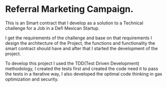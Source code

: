# Referral Marketing Campaign.

This is an Smart contract that I develop as a solution to a Technical challenge for a Job in a Defi Mexican Startup.

I get the requirements of the challenge and base on that requirements I design the architecture of the Project, the functions and functionality the smart contract should have and after that I started the development of the project.

To develop this project I used the TDD(Test Driven Development) methodology, I created the tests first and created the code need it to pass the tests in a Iterative way, I also developed the optimal code thinking in gas optimization and security.
